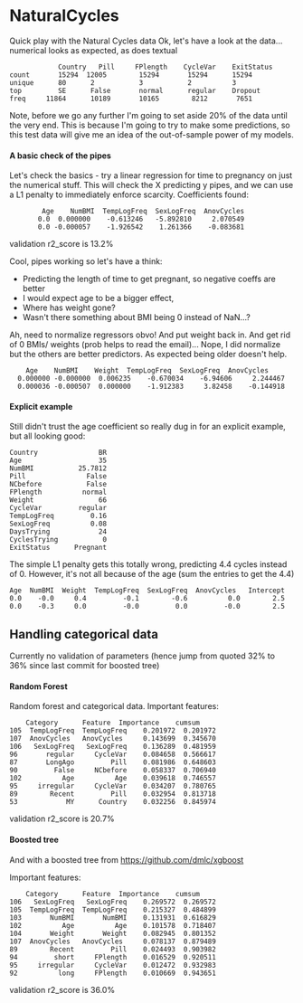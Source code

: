 # NaturalCycles
Quick play with the Natural Cycles data Ok, let's have a look at the data... 
numerical looks as expected, as does textual

                Country   Pill     FPlength    CycleVar    ExitStatus
    count       15294  12005        15294       15294      15294
    unique      80      2           3           2          3
    top         SE      False       normal      regular    Dropout
    freq     11864      10189       10165        8212       7651

Note, before we go any further I'm going to set aside 20% of the data until the very end.
This is because I'm going to try to make some predictions, so this test data will give me 
an idea of the out-of-sample power of my models.

#### A basic check of the pipes

Let's check the basics - try a linear regression for time to pregnancy on just 
the numerical stuff. This will check the X predicting y pipes, and we can use a L1 
penalty to immediately enforce scarcity. Coefficients found:

            Age    NumBMI  TempLogFreq  SexLogFreq  AnovCycles 
           0.0  0.000000    -0.613246   -5.892810     2.070549
           0.0 -0.000057    -1.926542    1.261366    -0.083681

validation r2_score is 13.2%

Cool, pipes working so let's have a think: 
* Predicting the length of time to get pregnant, so negative coeffs are better
* I would expect age to be a bigger effect,
* Where has weight gone?
* Wasn't there something about BMI being 0 instead of NaN...?

Ah, need to normalize regressors obvo! And put weight back in. And get rid of 0 BMIs/ weights
(prob helps to read the email)... Nope, I did normalize but the others are better predictors.
As expected being older doesn't help.

        Age    NumBMI    Weight  TempLogFreq  SexLogFreq  AnovCycles 
      0.000000 -0.000000  0.006235    -0.670034    -6.94606     2.244467
      0.000036 -0.000507  0.000000    -1.912383     3.82458    -0.144918
      
#### Explicit example

Still didn't trust the age coefficient so really dug in for an explicit example, but all 
looking good:

    Country               BR
    Age                   35
    NumBMI           25.7812
    Pill               False
    NCbefore           False
    FPlength          normal
    Weight                66
    CycleVar         regular
    TempLogFreq         0.16
    SexLogFreq          0.08
    DaysTrying            24
    CyclesTrying           0
    ExitStatus      Pregnant

The simple L1 penalty gets this totally wrong, predicting 4.4 cycles instead of 0. However, 
it's not all because of the age (sum the entries to get the 4.4)

    Age  NumBMI  Weight  TempLogFreq  SexLogFreq  AnovCycles   Intercept
    0.0    -0.0     0.4         -0.1        -0.6          0.0        2.5
    0.0    -0.3     0.0         -0.0         0.0         -0.0        2.5

## Handling categorical data
Currently no validation of parameters (hence jump from quoted 32% to 36% since last commit for boosted tree)

#### Random Forest
Random forest and categorical data. Important features:

        Category      Feature  Importance    cumsum
    105  TempLogFreq  TempLogFreq    0.201972  0.201972
    107  AnovCycles   AnovCycles     0.143699  0.345670
    106   SexLogFreq   SexLogFreq    0.136289  0.481959
    96       regular     CycleVar    0.084658  0.566617
    87       LongAgo         Pill    0.081986  0.648603
    90         False     NCbefore    0.058337  0.706940
    102          Age          Age    0.039618  0.746557
    95     irregular     CycleVar    0.034207  0.780765
    89        Recent         Pill    0.032954  0.813718
    53            MY      Country    0.032256  0.845974

validation r2_score is 20.7%

#### Boosted tree
And with a boosted tree from https://github.com/dmlc/xgboost

Important features:

        Category      Feature  Importance    cumsum
    106   SexLogFreq   SexLogFreq    0.269572  0.269572
    105  TempLogFreq  TempLogFreq    0.215327  0.484899
    103       NumBMI       NumBMI    0.131931  0.616829
    102          Age          Age    0.101578  0.718407
    104       Weight       Weight    0.082945  0.801352
    107  AnovCycles   AnovCycles     0.078137  0.879489
    89        Recent         Pill    0.024493  0.903982
    94         short     FPlength    0.016529  0.920511
    95     irregular     CycleVar    0.012472  0.932983
    92          long     FPlength    0.010669  0.943651

validation r2_score is 36.0%




    